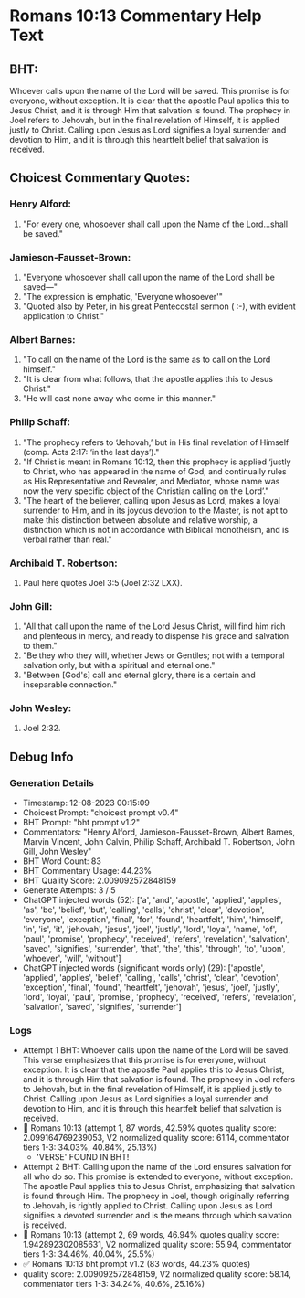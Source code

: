 # Romans 10:13 Commentary Help Text

## BHT:
Whoever calls upon the name of the Lord will be saved. This promise is for everyone, without exception. It is clear that the apostle Paul applies this to Jesus Christ, and it is through Him that salvation is found. The prophecy in Joel refers to Jehovah, but in the final revelation of Himself, it is applied justly to Christ. Calling upon Jesus as Lord signifies a loyal surrender and devotion to Him, and it is through this heartfelt belief that salvation is received.

## Choicest Commentary Quotes:
### Henry Alford:
1. "For every one, whosoever shall call upon the Name of the Lord...shall be saved."

### Jamieson-Fausset-Brown:
1. "Everyone whosoever shall call upon the name of the Lord shall be saved—"
2. "The expression is emphatic, 'Everyone whosoever'"
3. "Quoted also by Peter, in his great Pentecostal sermon ( :-), with evident application to Christ."

### Albert Barnes:
1. "To call on the name of the Lord is the same as to call on the Lord himself."
2. "It is clear from what follows, that the apostle applies this to Jesus Christ."
3. "He will cast none away who come in this manner."

### Philip Schaff:
1. "The prophecy refers to ‘Jehovah,’ but in His final revelation of Himself (comp. Acts 2:17: ‘in the last days’)."
2. "If Christ is meant in Romans 10:12, then this prophecy is applied ‘justly to Christ, who has appeared in the name of God, and continually rules as His Representative and Revealer, and Mediator, whose name was now the very specific object of the Christian calling on the Lord’."
3. "The heart of the believer, calling upon Jesus as Lord, makes a loyal surrender to Him, and in its joyous devotion to the Master, is not apt to make this distinction between absolute and relative worship, a distinction which is not in accordance with Biblical monotheism, and is verbal rather than real."

### Archibald T. Robertson:
1. Paul here quotes Joel 3:5 (Joel 2:32 LXX). 


### John Gill:
1. "All that call upon the name of the Lord Jesus Christ, will find him rich and plenteous in mercy, and ready to dispense his grace and salvation to them."
2. "Be they who they will, whether Jews or Gentiles; not with a temporal salvation only, but with a spiritual and eternal one."
3. "Between [God's] call and eternal glory, there is a certain and inseparable connection."

### John Wesley:
1. Joel 2:32.



## Debug Info
### Generation Details
- Timestamp: 12-08-2023 00:15:09
- Choicest Prompt: "choicest prompt v0.4"
- BHT Prompt: "bht prompt v1.2"
- Commentators: "Henry Alford, Jamieson-Fausset-Brown, Albert Barnes, Marvin Vincent, John Calvin, Philip Schaff, Archibald T. Robertson, John Gill, John Wesley"
- BHT Word Count: 83
- BHT Commentary Usage: 44.23%
- BHT Quality Score: 2.009092572848159
- Generate Attempts: 3 / 5
- ChatGPT injected words (52):
	['a', 'and', 'apostle', 'applied', 'applies', 'as', 'be', 'belief', 'but', 'calling', 'calls', 'christ', 'clear', 'devotion', 'everyone', 'exception', 'final', 'for', 'found', 'heartfelt', 'him', 'himself', 'in', 'is', 'it', 'jehovah', 'jesus', 'joel', 'justly', 'lord', 'loyal', 'name', 'of', 'paul', 'promise', 'prophecy', 'received', 'refers', 'revelation', 'salvation', 'saved', 'signifies', 'surrender', 'that', 'the', 'this', 'through', 'to', 'upon', 'whoever', 'will', 'without']
- ChatGPT injected words (significant words only) (29):
	['apostle', 'applied', 'applies', 'belief', 'calling', 'calls', 'christ', 'clear', 'devotion', 'exception', 'final', 'found', 'heartfelt', 'jehovah', 'jesus', 'joel', 'justly', 'lord', 'loyal', 'paul', 'promise', 'prophecy', 'received', 'refers', 'revelation', 'salvation', 'saved', 'signifies', 'surrender']

### Logs
- Attempt 1 BHT: Whoever calls upon the name of the Lord will be saved. This verse emphasizes that this promise is for everyone, without exception. It is clear that the apostle Paul applies this to Jesus Christ, and it is through Him that salvation is found. The prophecy in Joel refers to Jehovah, but in the final revelation of Himself, it is applied justly to Christ. Calling upon Jesus as Lord signifies a loyal surrender and devotion to Him, and it is through this heartfelt belief that salvation is received.
- 🔄 Romans 10:13 (attempt 1, 87 words, 42.59% quotes quality score: 2.099164769239053, V2 normalized quality score: 61.14, commentator tiers 1-3: 34.03%, 40.84%, 25.13%) 
	- 'VERSE' FOUND IN BHT!
- Attempt 2 BHT: Calling upon the name of the Lord ensures salvation for all who do so. This promise is extended to everyone, without exception. The apostle Paul applies this to Jesus Christ, emphasizing that salvation is found through Him. The prophecy in Joel, though originally referring to Jehovah, is rightly applied to Christ. Calling upon Jesus as Lord signifies a devoted surrender and is the means through which salvation is received.
- 🔄 Romans 10:13 (attempt 2, 69 words, 46.94% quotes quality score: 1.942892302085631, V2 normalized quality score: 55.94, commentator tiers 1-3: 34.46%, 40.04%, 25.5%)
- ✅ Romans 10:13 bht prompt v1.2 (83 words, 44.23% quotes)
- quality score: 2.009092572848159, V2 normalized quality score: 58.14, commentator tiers 1-3: 34.24%, 40.6%, 25.16%)